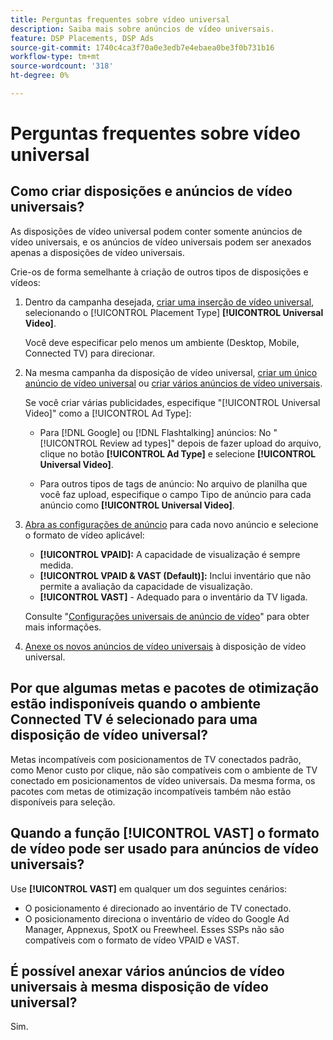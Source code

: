 ```yaml
---
title: Perguntas frequentes sobre vídeo universal
description: Saiba mais sobre anúncios de vídeo universais.
feature: DSP Placements, DSP Ads
source-git-commit: 1740c4ca3f70a0e3edb7e4ebaea0be3f0b731b16
workflow-type: tm+mt
source-wordcount: '318'
ht-degree: 0%

---
```


# Perguntas frequentes sobre vídeo universal

## Como criar disposições e anúncios de vídeo universais?

As disposições de vídeo universal podem conter somente anúncios de vídeo universais, e os anúncios de vídeo universais podem ser anexados apenas a disposições de vídeo universais.

Crie-os de forma semelhante à criação de outros tipos de disposições e vídeos:

1. Dentro da campanha desejada, [criar uma inserção de vídeo universal](/help/dsp/campaign-management/placements/placement-create.md), selecionando o [!UICONTROL Placement Type] **[!UICONTROL Universal Video]**.

   Você deve especificar pelo menos um ambiente (Desktop, Mobile, Connected TV) para direcionar.

1. Na mesma campanha da disposição de vídeo universal, [criar um único anúncio de vídeo universal](/help/dsp/campaign-management/ads/ad-create.md) ou [criar vários anúncios de vídeo universais](/help/dsp/campaign-management/ads/ad-create-multiple.md).

   Se você criar várias publicidades, especifique &quot;[!UICONTROL Universal Video]&quot; como a [!UICONTROL Ad Type]:

   * Para [!DNL Google] ou [!DNL Flashtalking] anúncios: No &quot;[!UICONTROL Review ad types]&quot; depois de fazer upload do arquivo, clique no botão **[!UICONTROL Ad Type]** e selecione **[!UICONTROL Universal Video]**.

   * Para outros tipos de tags de anúncio: No arquivo de planilha que você faz upload, especifique o campo Tipo de anúncio para cada anúncio como **[!UICONTROL Universal Video]**.

1. [Abra as configurações de anúncio](/help/dsp/campaign-management/ads/ad-edit.md) para cada novo anúncio e selecione o formato de vídeo aplicável:

   * **[!UICONTROL VPAID]:** A capacidade de visualização é sempre medida.
   * **[!UICONTROL VPAID & VAST (Default)]:** Inclui inventário que não permite a avaliação da capacidade de visualização.
   * **[!UICONTROL VAST]** - Adequado para o inventário da TV ligada.

   Consulte &quot;[Configurações universais de anúncio de vídeo](/help/dsp/campaign-management/ads/ad-settings-universal-video.md)&quot; para obter mais informações.

1. [Anexe os novos anúncios de vídeo universais](/help/dsp/campaign-management/ads/ad-attach-to-placement.md) à disposição de vídeo universal.

## Por que algumas metas e pacotes de otimização estão indisponíveis quando o ambiente Connected TV é selecionado para uma disposição de vídeo universal?

Metas incompatíveis com posicionamentos de TV conectados padrão, como Menor custo por clique, não são compatíveis com o ambiente de TV conectado em posicionamentos de vídeo universais. Da mesma forma, os pacotes com metas de otimização incompatíveis também não estão disponíveis para seleção.

## Quando a função **[!UICONTROL VAST]** o formato de vídeo pode ser usado para anúncios de vídeo universais?

Use **[!UICONTROL VAST]** em qualquer um dos seguintes cenários:

* O posicionamento é direcionado ao inventário de TV conectado.
* O posicionamento direciona o inventário de vídeo do Google Ad Manager, Appnexus, SpotX ou Freewheel. Esses SSPs não são compatíveis com o formato de vídeo VPAID e VAST.

## É possível anexar vários anúncios de vídeo universais à mesma disposição de vídeo universal?

Sim.
